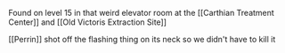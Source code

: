 Found on level 15 in that weird elevator room at the [[Carthian Treatment Center]]  and [[Old Victoris Extraction Site]]

[[Perrin]] shot off the flashing thing on its neck so we didn't have to kill it